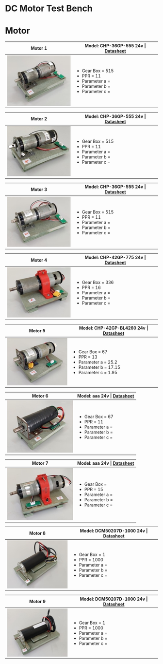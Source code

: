 # DC Motor Test Bench

# Motor
| Motor 1 | Model: CHP-36GP-555 24v \| [Datasheet](https://www.aliexpress.com/item/32827922906.html) |
| --- | --- |
| ![](/img/mot1.jpg)| <ul><li>Gear Box = 515</li><li>PPR = 11</li><li>Parameter a = </li><li>Parameter b = </li><li>Parameter c = </li></ul> |

| Motor 2 | Model: CHP-36GP-555 24v \| [Datasheet](https://www.aliexpress.com/item/32827922906.html) |
| --- | --- |
| ![](/img/mot2.jpg)| <ul><li>Gear Box = 515</li><li>PPR = 11</li><li>Parameter a = </li><li>Parameter b = </li><li>Parameter c = </li></ul> |

| Motor 3 | Model: CHP-36GP-555 24v \| [Datasheet](https://www.aliexpress.com/item/32827922906.html) |
| --- | --- |
| ![](/img/mot3.jpg)| <ul><li>Gear Box = 515</li><li>PPR = 11</li><li>Parameter a = </li><li>Parameter b = </li><li>Parameter c = </li></ul> |

| Motor 4 | Model: CHP-42GP-775 24v \| [Datasheet](https://www.aliexpress.com/item/32822227433.html) |
| --- | --- |
| ![](/img/mot4.jpg)| <ul><li>Gear Box = 336</li><li>PPR = 16</li><li>Parameter a = </li><li>Parameter b = </li><li>Parameter c = </li></ul> |

| Motor 5 | Model: CHP-42GP-BL4260 24v \| [Datasheet](http://www.audiohms.com/download/DCM50207D_1000_man_en.pdf) |
| --- | --- |
| ![](/img/mot5.jpg)| <ul><li>Gear Box = 67</li><li>PPR = 13</li><li>Parameter a = 25.2</li><li>Parameter b = 17.15</li><li>Parameter c = 1.95</li></ul> |

| Motor 6 | Model: aaa 24v \| [Datasheet]() |
| --- | --- |
| ![](/img/mot6.jpg)| <ul><li>Gear Box = 67</li><li>PPR = 11</li><li>Parameter a = </li><li>Parameter b = </li><li>Parameter c = </li></ul> |

| Motor 7 | Model: aaa 24v \| [Datasheet]() |
| --- | --- |
| ![](/img/mot7.jpg)| <ul><li>Gear Box = </li><li>PPR = 15</li><li>Parameter a = </li><li>Parameter b = </li><li>Parameter c = </li></ul> |

| Motor 8 | Model: DCM50207D-1000 24v \| [Datasheet](http://www.audiohms.com/download/DCM50207D_1000_man_en.pdf) |
| --- | --- |
| ![](/img/mot8.jpg)| <ul><li>Gear Box = 1</li><li>PPR = 1000</li><li>Parameter a = </li><li>Parameter b = </li><li>Parameter c = </li></ul> |

| Motor 9 | Model: DCM50207D-1000 24v \| [Datasheet](http://www.audiohms.com/download/DCM50207D_1000_man_en.pdf) |
| --- | --- |
| ![](/img/mot9.jpg)| <ul><li>Gear Box = 1</li><li>PPR = 1000</li><li>Parameter a = </li><li>Parameter b = </li><li>Parameter c = </li></ul> |
